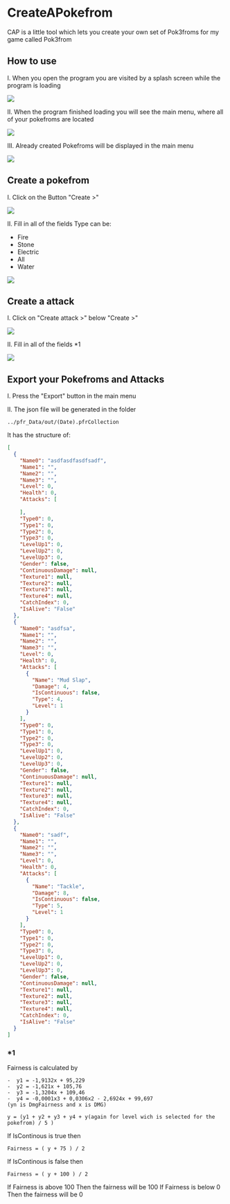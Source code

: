 # CreateAPokefrom

CAP is a little tool which lets you create your own set of Pok3froms for my game called Pok3from

## How to use

I.  When you open the program you are visited by a splash screen while the program is loading

![](https://raw.githubusercontent.com/MainTime/CreateAPokefrom/master/Images/splash.png)

II. When the program finished loading you will see the main menu, where all of your pokefroms are located

![](https://raw.githubusercontent.com/MainTime/CreateAPokefrom/master/Images/mm.png)

III. Already created Pokefroms will be displayed in the main menu

![](https://raw.githubusercontent.com/MainTime/CreateAPokefrom/master/Images/mmwithsamples.png)

## Create a pokefrom

I. Click on the Button "Create >"

![](https://raw.githubusercontent.com/MainTime/CreateAPokefrom/master/Images/mm.png)

II. Fill in all of the fields
Type can be:
- Fire
- Stone
- Electric
- All
- Water
    
![](https://raw.githubusercontent.com/MainTime/CreateAPokefrom/master/Images/create.png)

## Create a attack

I. Click on "Create attack >" below "Create >"

![](https://raw.githubusercontent.com/MainTime/CreateAPokefrom/master/Images/mm.png)

II. Fill in all of the fields *1

![](https://raw.githubusercontent.com/MainTime/CreateAPokefrom/master/Images/ba.png)

## Export your Pokefroms and Attacks

I. Press the "Export" button in the main menu

II. The json file will be generated in the folder 
```
../pfr_Data/out/(Date).pfrCollection
```

It has the structure of:
    
``` Json
[
  {
    "Name0": "asdfasdfasdfsadf",
    "Name1": "",
    "Name2": "",
    "Name3": "",
    "Level": 0,
    "Health": 0,
    "Attacks": [
      
    ],
    "Type0": 0,
    "Type1": 0,
    "Type2": 0,
    "Type3": 0,
    "LevelUp1": 0,
    "LevelUp2": 0,
    "LevelUp3": 0,
    "Gender": false,
    "ContinuousDamage": null,
    "Texture1": null,
    "Texture2": null,
    "Texture3": null,
    "Texture4": null,
    "CatchIndex": 0,
    "IsAlive": "False"
  },
  {
    "Name0": "asdfsa",
    "Name1": "",
    "Name2": "",
    "Name3": "",
    "Level": 0,
    "Health": 0,
    "Attacks": [
      {
        "Name": "Mud Slap",
        "Damage": 4,
        "IsContinuous": false,
        "Type": 4,
        "Level": 1
      }
    ],
    "Type0": 0,
    "Type1": 0,
    "Type2": 0,
    "Type3": 0,
    "LevelUp1": 0,
    "LevelUp2": 0,
    "LevelUp3": 0,
    "Gender": false,
    "ContinuousDamage": null,
    "Texture1": null,
    "Texture2": null,
    "Texture3": null,
    "Texture4": null,
    "CatchIndex": 0,
    "IsAlive": "False"
  },
  {
    "Name0": "sadf",
    "Name1": "",
    "Name2": "",
    "Name3": "",
    "Level": 0,
    "Health": 0,
    "Attacks": [
      {
        "Name": "Tackle",
        "Damage": 8,
        "IsContinuous": false,
        "Type": 5,
        "Level": 1
      }
    ],
    "Type0": 0,
    "Type1": 0,
    "Type2": 0,
    "Type3": 0,
    "LevelUp1": 0,
    "LevelUp2": 0,
    "LevelUp3": 0,
    "Gender": false,
    "ContinuousDamage": null,
    "Texture1": null,
    "Texture2": null,
    "Texture3": null,
    "Texture4": null,
    "CatchIndex": 0,
    "IsAlive": "False"
  }
]
```

### *1 

   Fairness is calculated by 
   ```
-  y1 = -1,9132x + 95,229
-  y2 = -1,621x + 105,76
-  y3 = -1,3204x + 109,46
-  y4 = -0,0001x3 + 0,0306x2 - 2,6924x + 99,697
(yn is DmgFairness and x is DMG)
```
```
y = (y1 + y2 + y3 + y4 + y(again for level wich is selected for the pokefrom) / 5 )
```

If IsContinous is true then  
```
Fairness = ( y + 75 ) / 2
```
If IsContinous is false then
```
Fairness = ( y + 100 ) / 2
```
If Fairness is above 100 Then the fairness will be 100
If Fairness is below 0 Then the fairness will be 0
